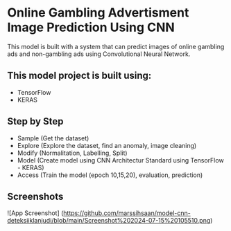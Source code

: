 
# Online Gambling Advertisment Image Prediction Using CNN

This model is built with a system that can predict images of online gambling ads and non-gambling ads using Convolutional Neural Network.


## This model project is built using:

- TensorFlow
- KERAS

## Step by Step

- Sample (Get the dataset)
- Explore (Explore the dataset, find an anomaly, image cleaning)
- Modify (Normalitation, Labelling, Split)
- Model (Create model using CNN Architectur Standard using TensorFlow - KERAS)
- Access (Train the model (epoch 10,15,20), evaluation, prediction)

## Screenshots

![App Screenshot] (https://github.com/marssihsaan/model-cnn-deteksiiklanjudi/blob/main/Screenshot%202024-07-15%20105510.png)

